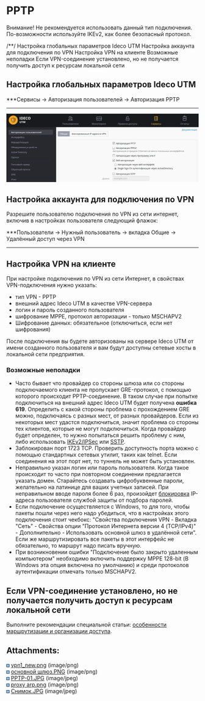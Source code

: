 # PPTP

Внимание\! Не рекомендуется использовать данный тип подключения.
По-возможности используйте IKEv2, как более безопасный протокол.

/\*\*/ Настройка глобальных параметров Ideco UTM Настройка аккаунта для
подключения по VPN Настройка VPN на клиенте Возможные неполадки Если
VPN-соединение установлено, но не получается получить доступ к ресурсам
локальной сети

## Настройка глобальных параметров Ideco UTM

***Сервисы -\> Авторизация пользователей -\> Авторизация PPTP  
***

![](attachments/2261064/11436114.jpg)

## Настройка аккаунта для подключения по VPN

Разрешите пользователю подключения по VPN из сети интернет, включив в
настройках пользователя следующий флажок:

***Пользователи -\> Нужный пользователь -\> вкладка Общие -\> Удалённый
доступ через VPN  
***

## Настройка VPN на клиенте

При настройке подключения по VPN из сети Интернет, в свойствах
VPN-подключения нужно указать:

  - тип VPN - PPTP
  - внешний адрес Ideco UTM в качестве VPN-сервера
  - логин и пароль созданного пользователя
  - шифрование MPPE, протокол авторизации - только MSCHAPV2
  - Шифрование данных: обязательное (отключиться, если нет шифрования)

После подключения вы будете авторизованы на сервере Ideco UTM от имени
созданного пользователя и вам будут доступны сетевые хосты в локальной
сети предприятия.

### Возможные неполадки

  - Часто бывает что провайдер со стороны шлюза или со стороны
    подключаемого клиента не пропускает GRE-протокол, с
    помощью которого происходит PPTP-соединение. В таком случае
    при попытке подключиться на внешний адрес Ideco UTM будет получена
    **ошибка 619**. Определить с какой стороны проблема с прохождением
    GRE можно, подключаясь с разных мест, от разных провайдеров. Если из
    некоторых мест удастся подключиться, значит проблема со стороны тех
    клиентов, которые не могут подключиться. Когда провайдер будет
    определен, то нужно попытаться решить проблему с ним, либо
    использовать [IKEv2/IPSec](./IPSec_IKEv2.md) или [SSTP](./SSTP.md).
  - Заблокирован порт 1723 TCP. Проверить доступность порта можно с
    помощью стандартных сетевых утилит, таких как telnet. Если
    соединения на этот порт нет, то туннель не может быть
    установлен.
  - Неправильно указан логин или пароль пользователя. Когда такое
    происходит то часто при повторном соединении предлагается
    указать домен. Старайтесь создавать цифробуквенные пароли,
    желательно на латинице для ваших учетных записей. При
    неправильном вводе пароля более 6 раз, произойдет
    [блокировка](./Защита_от_bruteforce-атак.md) IP-адреса
    пользователя службой защиты от подбора паролей.
  - Если подключение осуществляется с Windows, то для того, чтобы пакеты
    пошли через него надо убедиться, что в настройках этого подключения
    стоит чекбокс: "Свойства подключения VPN - Вкладка "Сеть" -
    Свойства опции "Протокол Интернета версии 4 (TCP/IPv4)" -
    Дополнительно - Использовать основной шлюз в удалённой сети".
    Если же маршрутизировать все пакеты в этот интерфейс не
    обязательно, то маршрут надо писать вручную.
  - При возникновении ошибки "Подключение было закрыто удаленным
    компьютером" необходимо включить поддержку MPPE 128-bit (В
    Windows эта опция включена по умолчанию) и среди протоколов
    аутентификации отмечать только MSCHAPV2.

## Если VPN-соединение установлено, но не получается получить доступ к ресурсам локальной сети

Выполните рекомендации специальной статьи: [особенности маршрутизации и организации доступа](./Особенности_маршрутизации_и_организации_доступа.md).

<div class="pageSectionHeader">

## Attachments:

</div>

<div class="greybox" data-align="left">

![](images/icons/bullet_blue.gif)
[vpn1\_new.png](attachments/2261064/6357062.png) (image/png)  
![](images/icons/bullet_blue.gif) [основной
шлюз.PNG](attachments/2261064/6586926.png) (image/png)  
![](images/icons/bullet_blue.gif)
[PPTP-01.JPG](attachments/2261064/11436114.jpg) (image/jpeg)  
![](images/icons/bullet_blue.gif) [proxy
arp.png](attachments/2261064/11436116.png) (image/png)  
![](images/icons/bullet_blue.gif)
[Снимок.JPG](attachments/2261064/16842754.jpg) (image/jpeg)  

</div>
